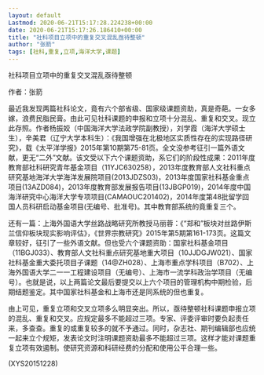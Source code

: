 ```yaml
---
layout: default
Lastmod: 2020-06-21T15:17:28.224238+00:00
date: 2020-06-21T15:17:26.186410+00:00
title: "社科项目立项中的重复交叉混乱亟待整顿"
author: "张箭"
tags: [社科,重复,立项,海洋大学,课题]
---
```


社科项目立项中的重复交叉混乱亟待整顿

作者：张箭

最近我发现两篇社科论文，竟有六个部省级、国家级课题资助，真是奇葩。一女多嫁，浪费民脂民膏。由此可见社科课题的申报和立项十分混乱、重复和交叉。现立此存照。作者杨振姣（中国海洋大学法政学院副教授），刘学霞（海洋大学硕士生），辛美君（辽宁大学本科生）：《我国增强在北极地区实质性存在的实现路径研究》，载《太平洋学报》2015年第10期第75-81页。全文没参考征引一篇外语文献，更无“二外”文献。该文受以下六个课题资助，系它们的阶段性成果：2011年度教育部社科研究青年基金项目（11YJC630258），2013年度教育部人文社科重点研究基地海洋大学海洋发展院项目(2013JDZS03)，2013年度国家社科基金重点项目(13AZD084)，2013年度教育部发展报告项目(13JBGP019)，2014年度中国海洋研究中心海洋大学专项项目(CAMAOUC201402)，2014年度第48批留学回国人员科研启动基金项目(无编号、批准号)。其中教育部系统的竟重复三个。

还有一篇：上海外国语大学丝路战略研究所教授马丽蓉：《“郑和”板块对丝路伊斯兰信仰板块现实影响评估》，《世界宗教研究》2015年第5期第161-173页。这篇文章较好，征引了一些外语文献。但也受六个课题资助：国家社科基金项目（11BGJ033）、教育部人文社科重点研究基地重大项目（10JJDGJW021）、国家社科基金重大委托项目子课题（14@ZH028）、上海市重点学科项目（B702）、上海外国语大学二一一工程建设项目（无编号）、上海市一流学科政治学项目（无编号）。也就是说，以上两篇论文最后要提交以上六个项目的管理机构中期检验，后期结题鉴定。其中国家社科基金和上海市还是同系统的但也重复。

由上可见，重复立项和交叉立项多么明显突出。所以，亟待整顿社科课题申报立项的混乱、重复和交叉。应规定最多不能超过三项。专家、评委评审时要负起责任来，多查查。重复的或重复较多的就不予通过。同时，杂志社、期刊编辑部也应统一起来立个规矩，发表论文时注明课题资助最多不能超过三项。这样才能对课题重复立项有效遏制。使研究资源和科研经费的分配和使用公平合理一些。

(XYS20151228)

